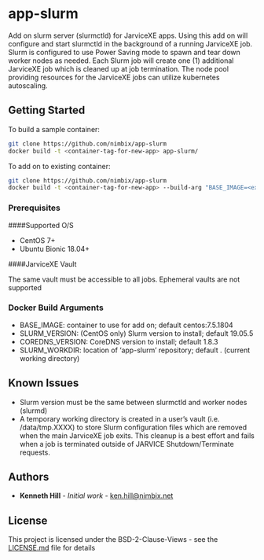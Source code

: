 # app-slurm

Add on slurm server (slurmctld) for JarviceXE apps. Using this add on will configure and start slurmctld in the background of a running JarviceXE job. Slurm is configured to use Power Saving mode to spawn and tear down worker nodes as needed. Each Slurm job will create one (1) additional JarviceXE job which is cleaned up at job termination. The node pool providing resources for the JarviceXE jobs can utilize kubernetes autoscaling.

## Getting Started

To build a sample container:

```bash
git clone https://github.com/nimbix/app-slurm
docker build -t <container-tag-for-new-app> app-slurm/
```

To add on to existing container:

```bash
git clone https://github.com/nimbix/app-slurm
docker build -t <container-tag-for-new-app> --build-arg "BASE_IMAGE=<existing-container>" app-slurm/
```

### Prerequisites

####Supported O/S

* CentOS 7+
* Ubuntu Bionic 18.04+

####JarviceXE Vault

The same vault must be accessible to all jobs. Ephemeral vaults are not supported

### Docker Build Arguments

* BASE_IMAGE: container to use for add on; default centos:7.5.1804
* SLURM_VERSION: (CentOS only) Slurm version to install; default 19.05.5
* COREDNS_VERSION: CoreDNS version to install; default 1.8.3
* SLURM_WORKDIR: location of ‘app-slurm’ repository; default . (current working directory)

## Known Issues

* Slurm version must be the same between slurmctld and worker nodes (slurmd)
* A temporary working directory is created in a user’s vault (i.e. /data/tmp.XXXX) to store Slurm configuration files which are removed when the main JarviceXE job exits. This cleanup is a best effort and fails when a job is terminated outside of JARVICE Shutdown/Terminate requests.

## Authors

* **Kenneth Hill** - *Initial work* - ken.hill@nimbix.net

## License

This project is licensed under the BSD-2-Clause-Views - see the [LICENSE.md](LICENSE.md) file for details

